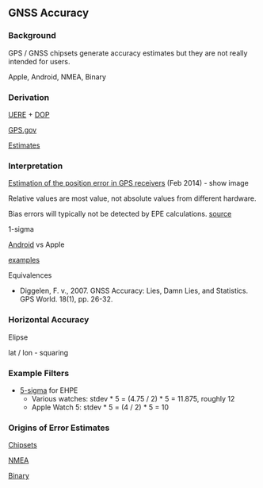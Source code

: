 ## GNSS Accuracy

### Background

GPS / GNSS chipsets generate accuracy estimates but they are not really intended for users.

Apple, Android, NMEA, Binary



### Derivation

[UERE](uere.md) + [DOP](dop.md)

[GPS.gov](gps.md)

[Estimates](estimates.md)



### Interpretation

[Estimation of the position error in GPS receivers](https://www.foi.se/rest-api/report/FOI-R--3840--SE) (Feb 2014) - show image

Relative values are most value, not absolute values from different hardware.

Bias errors will typically not be detected by EPE calculations.   [source](http://gpsinformation.net/main/epenew.txt)

1-sigma

[Android](android.md) vs Apple

[examples](examples.md)

Equivalences

- Diggelen, F. v., 2007. GNSS Accuracy: Lies, Damn Lies, and Statistics. GPS World. 18(1), pp. 26-32.



### Horizontal Accuracy

Elipse

lat / lon - squaring



### Example Filters

- [5-sigma](https://www.gigacalculator.com/img/calculators/six-sigma-process.png) for EHPE
  - Various watches: stdev * 5 = (4.75 / 2) * 5 = 11.875, roughly 12
  - Apple Watch 5: stdev * 5 = (4 / 2) * 5 = 10



### Origins of Error Estimates

[Chipsets](chipsets/README.md)

[NMEA](nmea/README.md)

[Binary](binary/README.md)

